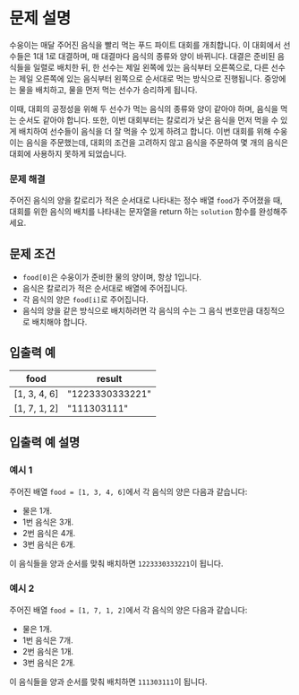 # 문제 설명

수웅이는 매달 주어진 음식을 빨리 먹는 푸드 파이트 대회를 개최합니다. 이 대회에서 선수들은 1대 1로 대결하며, 매 대결마다 음식의 종류와 양이 바뀌니다. 대결은 준비된 음식들을 일렬로 배치한 뒤, 한 선수는 제일 왼쪽에 있는 음식부터 오른쪽으로, 다른 선수는 제일 오른쪽에 있는 음식부터 왼쪽으로 순서대로 먹는 방식으로 진행됩니다. 중앙에는 물을 배치하고, 물을 먼저 먹는 선수가 승리하게 됩니다.

이때, 대회의 공정성을 위해 두 선수가 먹는 음식의 종류와 양이 같아야 하며, 음식을 먹는 순서도 같아야 합니다. 또한, 이번 대회부터는 칼로리가 낮은 음식을 먼저 먹을 수 있게 배치하여 선수들이 음식을 더 잘 먹을 수 있게 하려고 합니다. 이번 대회를 위해 수웅이는 음식을 주문했는데, 대회의 조건을 고려하지 않고 음식을 주문하여 몇 개의 음식은 대회에 사용하지 못하게 되었습니다.

### 문제 해결

주어진 음식의 양을 칼로리가 적은 순서대로 나타내는 정수 배열 `food`가 주어졌을 때, 대회를 위한 음식의 배치를 나타내는 문자열을 return 하는 `solution` 함수를 완성해주세요.

## 문제 조건

- `food[0]`은 수웅이가 준비한 물의 양이며, 항상 1입니다.
- 음식은 칼로리가 적은 순서대로 배열에 주어집니다.
- 각 음식의 양은 `food[i]`로 주어집니다.
- 음식의 양을 같은 방식으로 배치하려면 각 음식의 수는 그 음식 번호만큼 대칭적으로 배치해야 합니다.
  
## 입출력 예

| food             | result        |
|------------------|---------------|
| [1, 3, 4, 6]     | "1223330333221" |
| [1, 7, 1, 2]     | "111303111"    |

## 입출력 예 설명

### 예시 1
주어진 배열 `food = [1, 3, 4, 6]`에서 각 음식의 양은 다음과 같습니다:
- 물은 1개.
- 1번 음식은 3개.
- 2번 음식은 4개.
- 3번 음식은 6개.

이 음식들을 양과 순서를 맞춰 배치하면 `1223330333221`이 됩니다.

### 예시 2
주어진 배열 `food = [1, 7, 1, 2]`에서 각 음식의 양은 다음과 같습니다:
- 물은 1개.
- 1번 음식은 7개.
- 2번 음식은 1개.
- 3번 음식은 2개.

이 음식들을 양과 순서를 맞춰 배치하면 `111303111`이 됩니다.
